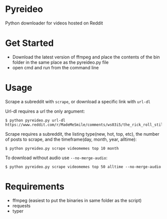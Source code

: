 # Pyreideo
 Python downloader for videos hosted on Reddit

# Get Started 
- Download the latest version of ffmpeg and place the contents of the bin folder in the same place as the pyreideo.py file
- open cmd and run from the command line

# Usage 
Scrape a subreddit with ````scrape````, or download a specific link with ````url-dl````

Url-dl requires a url the only argument:
````
$ python pyreideo.py url-dl https://www.reddit.com/r/MadeMeSmile/comments/ws03i5/the_rick_roll_still_going_strong/
````
Scrape requires a subreddit, the listing type(new, hot, top, etc), the number of posts to scrape, and the timeframe(day, month, year, alltime):
````
$ python pyreideo.py scrape videomemes top 10 month
````
To download without audio use ````--no-merge-audio````:
````
$ python pyreideo.py scrape videomemes top 50 alltime --no-merge-audio
````

# Requirements
 - ffmpeg (easiest to put the binaries in same folder as the script)
 - requests 
 - typer
 
